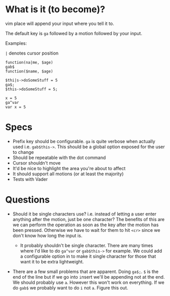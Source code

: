 # What is it (to become)?

vim place will append your input where you tell it to.

The default key is `ga` followed by a motion followed by your input.

Examples:

`|` denotes cursor position

```
function(na|me, $age)
gab$
function($name, $age)

$thi|s->doSomeStuff = 5
ga$;
$this->doSomeStuff = 5;

x = 5
ga^var
var x = 5
```

# Specs

- Prefix key should be configurable. `ga` is quite verbose when actually used i.e. `gab$this->`.
  This should be a global option exposed for the user to change
- Should be repeatable with the dot command
- Cursor shouldn't move
- It'd be nice to highlight the area you're about to affect
- It should support all motions (or at least the majority)
- Tests with Vader

# Questions

- Should it be single characters use?
  i.e. instead of letting a user enter anything after the motion, just be one character?
  The benefits of this are we can perform the operation as soon as the key after the motion
  has been pressed. Otherwise we have to wait for them to hit `<cr>` since we don't know
  how long the input is.
  - It probably shouldn't be single character. There are many times where I'd like to do
    `ga^var` or `gab$this->` for example. We could add a configurable option in to make
    it single character for those that want it to be extra lightweight.

- There are a few small problems that are apparent.
  Doing `ga$;`. `$` is the end of the line but if we go into `i`nsert we'll be appending
  not at the end. We should probably use `a`. However this won't work on everything.
  If we do `gab$` we probably want to do `i` not `a`. Figure this out.
